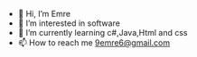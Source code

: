 - 👋 Hi, I’m Emre
- 👀 I’m interested in software
- 🌱 I’m currently learning c#,Java,Html and css
- 📫 How to reach me 9emre6@gmail.com

<!---
9EMRE6/9EMRE6 is a ✨ special ✨ repository because its `README.md` (this file) appears on your GitHub profile.
You can click the Preview link to take a look at your changes.
--->
